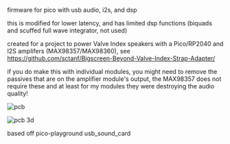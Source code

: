 firmware for pico with usb audio, i2s, and dsp

this is modified for lower latency, and has limited dsp functions (biquads and scuffed full wave integrator, not used)

created for a project to power Valve Index speakers with a Pico/RP2040 and I2S amplifers (MAX98357/MAX98360), see https://github.com/sctanf/Bigscreen-Beyond-Valve-Index-Strap-Adapter/

if you do make this with individual modules, you might need to remove the passives that are on the amplifier module's output, the MAX98357 does not require these and at least for my modules they were destroying the audio quality!

![pcb](../../blob/main/images/picoamp.webp)

![pcb 3d](../../blob/main/images/picoamp2.webp)

based off pico-playground usb_sound_card
